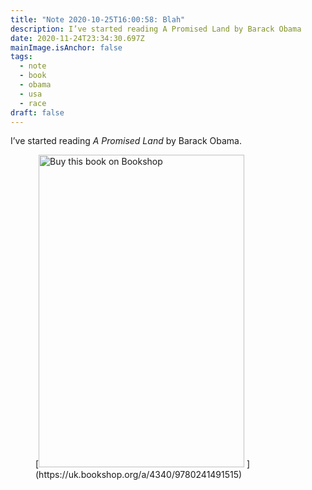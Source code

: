 ```yaml
---
title: "Note 2020-10-25T16:00:58: Blah"
description: I’ve started reading A Promised Land by Barack Obama
date: 2020-11-24T23:34:30.697Z
mainImage.isAnchor: false
tags:
  - note
  - book
  - obama
  - usa
  - race
draft: false
---
```

I’ve started reading *A Promised Land* by Barack Obama.

<figure class="centre">
[<img src="https://images-eu.bookshop.org/product-images/images/9780241491515.jpg" alt="Buy this book on Bookshop" width="329" height="500" />
](https://uk.bookshop.org/a/4340/9780241491515)</figure>
